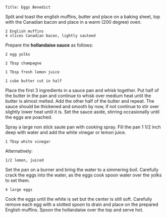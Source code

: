 ~~~ recipe-info
Title: Eggs Benedict
~~~

Split and toast the english muffins, butter and place on a baking sheet, top with the Canadian bacon
and place in a warm (200 degree) oven.

~~~ recipe-ingredients
2 English muffins
4 slices Canadian bacon, lightly sauteed
~~~

Prepare the **hollandaise sauce** as follows:

~~~ recipe-ingredients
2 egg yolks

2 Tbsp champagne

1 Tbsp fresh lemon juice

1 cube butter cut in half
~~~

Place the first 3 ingredients in a sauce pan and whisk together. Put half of the butter in the pan
and continue to whisk over medium heat until the butter is almost melted. Add the other half of the
butter and repeat. The sauce should be thickened and smooth by now, if not continue to stir over
slightly lower heat until it is. Set the sauce aside, stirring occasionally until the eggs are
poached.

Spray a large non stick saute pan with cooking spray. Fill the pan 1 1/2 inch deep with water and
add the white vinegar or lemon juice.

~~~ recipe-ingredients
1 Tbsp white vinegar
~~~

Alternatively:

~~~ recipe-ingredients
1/2 lemon, juiced
~~~

Set the pan on a burner and bring the water to a simmering boil. Carefully crack the eggs into the
water, as the eggs cook spoon water over the yolks to set them.

~~~ recipe-ingredients
4 large eggs
~~~

Cook the eggs until the white is set but the center is still soft. Carefully remove each egg with a
slotted spoon to drain and place on the prepared English muffins. Spoon the hollandaise over the top
and serve hot.
